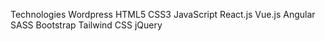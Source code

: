 Technologies
Wordpress
HTML5
CSS3
JavaScript
React.js
Vue.js
Angular
SASS
Bootstrap
Tailwind CSS
jQuery
